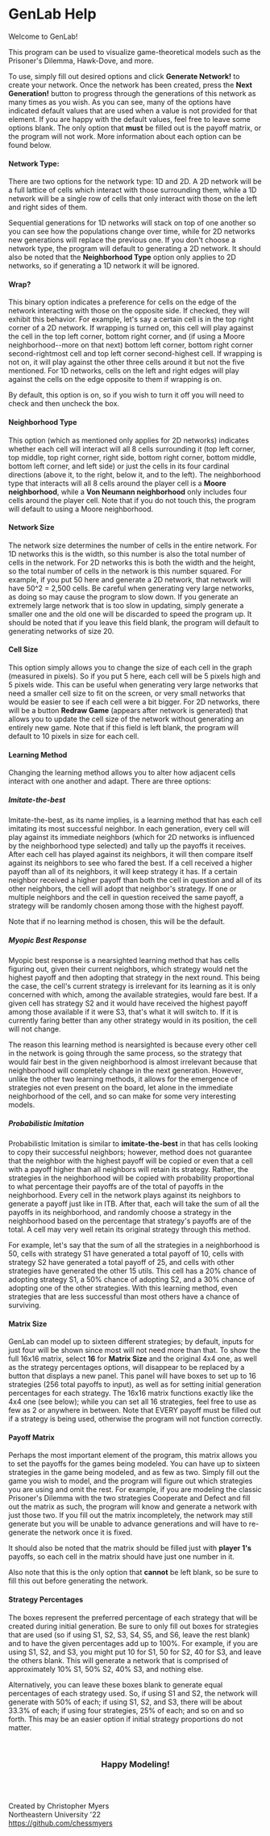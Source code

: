 <html>
  <head>
    <link rel="stylesheet" href="https://stackpath.bootstrapcdn.com/bootstrap/4.1.3/css/bootstrap.min.css" integrity="sha384-MCw98/SFnGE8fJT3GXwEOngsV7Zt27NXFoaoApmYm81iuXoPkFOJwJ8ERdknLPMO" crossorigin="anonymous">
  </head>
  <body>
<h1 class="display-4 text-center">GenLab Help</h1>
  <p class="lead text-center">Welcome to GenLab!</p>
  <p class="lead text-center">This program can be used to visualize game-theoretical models such as the Prisoner's Dilemma,
    Hawk-Dove, and more.</p>
  <p class="lead text-center">To use, simply fill out desired options and click <b>Generate Network!</b> to create your
    network.  Once the network has been created, press the <b>Next Generation!</b> button to progress through the generations
    of this network as many times as you wish.  As you can see, many of the options have indicated default values that are used
    when a value is not provided for that element.  If you are happy with the default values, feel free to leave some options blank.
    The only option that <b>must</b> be filled out is the payoff matrix, or the program will not work. More information about each
    option can be found below.</p>
  <h4>Network Type:</h4>
  <p class="lead">There are two options for the network type: 1D and 2D.  A 2D network will be a full lattice of cells which interact
    with those surrounding them, while a 1D network will be a single row of cells that only interact with those on the left and right
    sides of them.</p>
    <p class="lead">Sequential generations for 1D networks will stack on top of one another so you can see how the populations change over
    time, while for 2D networks new generations will replace the previous one. If you don't choose a network type, the program will default to generating
      a 2D network.  It should also be noted that the <b>Neighborhood Type</b> option only applies to 2D networks, so if generating a 1D network it will be ignored.</p>
  <h4>Wrap?</h4>
  <p class="lead">This binary option indicates a preference for cells on the edge of the network interacting with those on the opposite side.  If checked,
    they will exhibit this behavior.  For example, let's say a certain cell is in the top right corner of a 2D network.  If wrapping is turned on,
    this cell will play against the cell in the top left corner, bottom right corner, and (if using a Moore neighborhood--more on that next) bottom
    left corner, bottom right corner second-rightmost cell and top left corner second-highest cell.  If wrapping is not on, it will play against the other three
    cells around it but not the five mentioned.  For 1D networks, cells on the left and right edges will play against the cells on the edge opposite to them if wrapping is on.</p>
    <p class="lead">By default, this option is on, so if you wish to turn it off you will need to check and then uncheck the box.</p>
  <h4>Neighborhood Type</h4>
  <p class="lead">This option (which as mentioned only applies for 2D networks) indicates whether each cell will interact will all 8 cells surrounding it (top left corner,
    top middle, top right corner, right side, bottom right corner, bottom middle, bottom left corner, and left side) or just the cells in its four cardinal directions (above it,
    to the right, below it, and to the left).  The neighborhood type that interacts will all 8 cells around the player cell is a <b>Moore neighborhood</b>,
    while a <b>Von Neumann neighborhood</b> only includes four cells around the player cell.  Note that if you do not touch this, the program will default to using a Moore neighborhood.</p>
 
  <h4>Network Size</h4>
  <p class="lead">The network size determines the number of cells in the entire network.  For 1D networks this is the width, so this
    number is also the total number of cells in the network.  For 2D networks this is both the width and the height, so the total number of
    cells in the network is this number squared.  For example, if you put 50 here and generate a 2D network, that network will have 50^2 = 2,500 cells.
    Be careful when generating very large networks, as doing so may cause the program to slow down.  If you generate an extremely large network that is too slow in updating,
    simply generate a smaller one and the old one will be discarded to speed the program up.  It should be noted that if you leave this field blank, the program
    will default to generating networks of size 20.</p>
  <h4>Cell Size</h4>
  <p class="lead">This option simply allows you to change the size of each cell in the graph (measured in pixels).  So if you put 5 here, each cell will be 5 pixels high and 5 pixels wide.
    This can be useful when generating very large networks that need a smaller cell size to fit on the screen, or very small networks that would be easier to see if each cell were a bit bigger.
    For 2D networks, there will be a button <b>Redraw Game</b> (appears after network is generated) that allows you to update the cell size of the network without generating an entirely new game.
    Note that if this field is left blank, the program will default to 10 pixels in size for each cell.</p>
  <h4>Learning Method</h4>
  <p class="lead">Changing the learning method allows you to alter how adjacent cells interact with one another and adapt.  There are three options: </p>
  <h5>Imitate-the-best</h5>
  <p class="lead">Imitate-the-best, as its name implies, is a learning method that has each cell imitating its most successful neighbor.  In each generation, every cell will play against its immediate neighbors
    (which for 2D networks is influenced by the neighborhood type selected) and tally up the payoffs it receives.  After each cell has played against its neighbors, it will then compare itself against its neighbors
    to see who fared the best.  If a cell received a higher payoff than all of its neighbors, it will keep strategy it has.  If a certain neighbor received a higher payoff than both the cell in question and all of its other neighbors,
    the cell will adopt that neighbor's strategy.  If one or multiple neighbors and the cell in question received the same payoff, a strategy will be randomly chosen among those with the highest payoff.  </p>
  <p class="lead">Note that if no learning method is chosen, this will be the default.</p>
  <h5>Myopic Best Response</h5>
  <p class="lead">Myopic best response is a nearsighted learning method that has cells figuring out, given their current neighbors, which strategy would net the highest payoff and then adopting that strategy in the next round.  This being the case,
    the cell's current strategy is irrelevant for its learning as it is only concerned with which, among the available strategies, would fare best.  If a given cell has strategy S2 and it would have received the highest payoff among those available
    if it were S3, that's what it will switch to.  If it is currently faring better than any other strategy would in its position, the cell will not change.</p>
  <p class="lead">The reason this learning method is nearsighted is because every other cell in the network is going through the same process, so the strategy that would fair best in the given neighborhood is almost irrelevant because that neighborhood will completely change in the next generation.
  However, unlike the other two learning methods, it allows for the emergence of strategies not even present on the board, let alone in the immediate neighborhood of the cell, and so can make for some very interesting models.</p>
  <h5>Probabilistic Imitation</h5>
  <p class="lead">Probabilistic Imitation is similar to <b>imitate-the-best</b> in that has cells looking to copy their successful neighbors; however, method does not guarantee that the neighbor with the highest payoff will be copied or even that a cell with a payoff higher than all neighbors will retain its strategy.
    Rather, the strategies in the neighborhood will be copied with probability proportional to what percentage their payoffs are of the total of payoffs in the neighborhood.  Every cell in the network plays against its neighbors to generate a payoff just like in ITB.  After that, each will take the sum of all the payoffs in its neighborhood,
    and randomly choose a strategy in the neighborhood based on the percentage that strategy's payoffs are of the total.  A cell may very well retain its original strategy through this method.</p>
  <p class="lead">For example, let's say that the sum of all the strategies in a neighborhood is 50, cells with strategy S1 have generated a total payoff of 10, cells with strategy S2 have generated a total payoff of 25, and cells with other strategies have generated the other 15 utils.
    This cell has a 20% chance of adopting strategy S1, a 50% chance of adopting S2, and a 30% chance of adopting one of the other strategies.  With this learning method, even strategies that are less successful than most others have a chance of surviving.</p>
  <h4>Matrix Size</h4>
  <p class="lead">GenLab can model up to sixteen different strategies; by default, inputs for just four will be shown since most will not need more than that.  To show the full 16x16 matrix, select <b>16</b> for <b>Matrix Size</b> and the original 4x4 one, as well as the strategy percentages options, will disappear to be replaced by a button that displays a new panel.
    This panel will have boxes to set up to 16 strategies (256 total payoffs to input), as well as for setting initial generation percentages for each strategy.  The 16x16 matrix functions exactly like the 4x4 one (see below); while you can set all 16 strategies, feel free to use as few as 2 or anywhere in between.  Note that EVERY payoff must be filled out if a strategy is being used,
    otherwise the program will not function correctly.</p>
  <h4>Payoff Matrix</h4>
  <p class="lead">Perhaps the most important element of the program, this matrix allows you to set the payoffs for the games being modeled.  You can have up to sixteen strategies in the game being modeled,
    and as few as two.  Simply fill out the game you wish to model, and the program will figure out which strategies you are using and omit the rest.  For example, if you are modeling the classic Prisoner's Dilemma
    with the two strategies Cooperate and Defect and fill out the matrix as such, the program will know and generate a network with just those two.  If you fill out the matrix incompletely, the network may still generate but you
    will be unable to advance generations and will have to re-generate the network once it is fixed.</p>
  <p class="lead">It should also be noted that the matrix should be filled just with <b>player 1's</b> payoffs, so each cell in the matrix should have just one number in it.</p>
  
  <p class="lead">Also note that this is the only option that <b>cannot</b> be left blank, so be sure to fill this out before generating the network.</p>
  <h4>Strategy Percentages</h4>
  <p class="lead">The boxes represent the preferred percentage of each strategy that will be created during initial generation.  Be sure to only fill out boxes for strategies that are used
    (so if using S1, S2, S3, S4, S5, and S6, leave the rest blank) and to have the given percentages add up to 100%.  For example, if you are using S1, S2, and S3, you might put 10 for S1, 50 for S2, 40 for S3,
    and leave the others blank.  This will generate a network that is comprised of approximately 10% S1, 50% S2, 40% S3, and nothing else.</p>
  <p class="lead">Alternatively, you can leave these boxes blank to generate equal percentages of each strategy used.  So, if using S1 and S2, the network will generate with 50% of each; if using S1,
    S2, and S3, there will be about 33.3% of each; if using four strategies, 25% of each; and so on and so forth.  This may be an easier option if initial strategy proportions do not matter.</p>
  <br>
  <h3 style="text-align: center">Happy Modeling!</h3>
  <br><br>
  <p class="lead text-center">Created by Christopher Myers
    <br>Northeastern University '22
    <br><a href="https://github.com/chessmyers">https://github.com/chessmyers</a></p>
</body>
